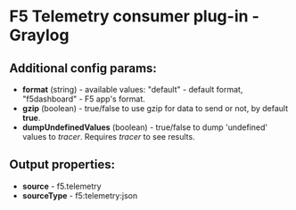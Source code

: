 # F5 Telemetry consumer plug-in - Graylog

## Additional config params:
- **format** (string) - available values: "default" - default format, "f5dashboard" - F5 app's format.
- **gzip** (boolean) - true/false to use gzip for data to send or not, by default **true**.
- **dumpUndefinedValues** (boolean) - true/false to dump 'undefined' values to *tracer*. Requires *tracer* to see results.

## Output properties:
- **source** - f5.telemetry
- **sourceType** - f5:telemetry:json
